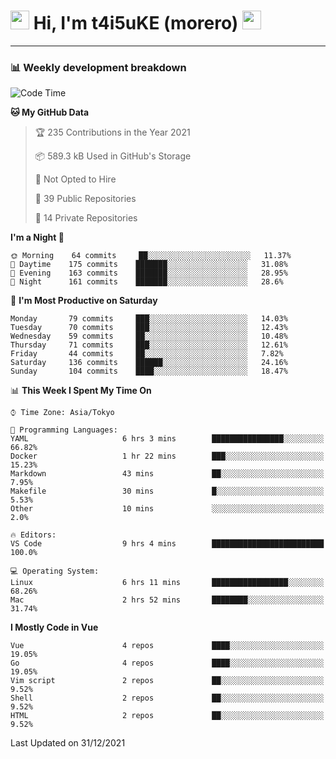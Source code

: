 <!-- Title -->
<h1>
    <img src="https://emojis.slackmojis.com/emojis/images/1600385609/10490/cactuar.gif?1600385609" width="30"/> 
    Hi, I'm t4i5uKE (morero) 
    <img src="https://emojis.slackmojis.com/emojis/images/1600385609/10490/cactuar.gif?1600385609" width="30"/>
</h1>

---

<h3> 📊 Weekly development breakdown </h3>
<!-- waka-readme-stats -->

<!--START_SECTION:waka-->
![Code Time](http://img.shields.io/badge/Code%20Time-847%20hrs%202%20mins-blue)

**🐱 My GitHub Data** 

> 🏆 235 Contributions in the Year 2021
 > 
> 📦 589.3 kB Used in GitHub's Storage 
 > 
> 🚫 Not Opted to Hire
 > 
> 📜 39 Public Repositories 
 > 
> 🔑 14 Private Repositories  
 > 
**I'm a Night 🦉** 

```text
🌞 Morning    64 commits     ██░░░░░░░░░░░░░░░░░░░░░░░   11.37% 
🌆 Daytime    175 commits    ███████░░░░░░░░░░░░░░░░░░   31.08% 
🌃 Evening    163 commits    ███████░░░░░░░░░░░░░░░░░░   28.95% 
🌙 Night      161 commits    ███████░░░░░░░░░░░░░░░░░░   28.6%

```
📅 **I'm Most Productive on Saturday** 

```text
Monday       79 commits     ███░░░░░░░░░░░░░░░░░░░░░░   14.03% 
Tuesday      70 commits     ███░░░░░░░░░░░░░░░░░░░░░░   12.43% 
Wednesday    59 commits     ██░░░░░░░░░░░░░░░░░░░░░░░   10.48% 
Thursday     71 commits     ███░░░░░░░░░░░░░░░░░░░░░░   12.61% 
Friday       44 commits     ██░░░░░░░░░░░░░░░░░░░░░░░   7.82% 
Saturday     136 commits    ██████░░░░░░░░░░░░░░░░░░░   24.16% 
Sunday       104 commits    ████░░░░░░░░░░░░░░░░░░░░░   18.47%

```


📊 **This Week I Spent My Time On** 

```text
⌚︎ Time Zone: Asia/Tokyo

💬 Programming Languages: 
YAML                     6 hrs 3 mins        ████████████████░░░░░░░░░   66.82% 
Docker                   1 hr 22 mins        ███░░░░░░░░░░░░░░░░░░░░░░   15.23% 
Markdown                 43 mins             ██░░░░░░░░░░░░░░░░░░░░░░░   7.95% 
Makefile                 30 mins             █░░░░░░░░░░░░░░░░░░░░░░░░   5.53% 
Other                    10 mins             ░░░░░░░░░░░░░░░░░░░░░░░░░   2.0%

🔥 Editors: 
VS Code                  9 hrs 4 mins        █████████████████████████   100.0%

💻 Operating System: 
Linux                    6 hrs 11 mins       █████████████████░░░░░░░░   68.26% 
Mac                      2 hrs 52 mins       ████████░░░░░░░░░░░░░░░░░   31.74%

```

**I Mostly Code in Vue** 

```text
Vue                      4 repos             ████░░░░░░░░░░░░░░░░░░░░░   19.05% 
Go                       4 repos             ████░░░░░░░░░░░░░░░░░░░░░   19.05% 
Vim script               2 repos             ██░░░░░░░░░░░░░░░░░░░░░░░   9.52% 
Shell                    2 repos             ██░░░░░░░░░░░░░░░░░░░░░░░   9.52% 
HTML                     2 repos             ██░░░░░░░░░░░░░░░░░░░░░░░   9.52%

```



 Last Updated on 31/12/2021
<!--END_SECTION:waka-->
